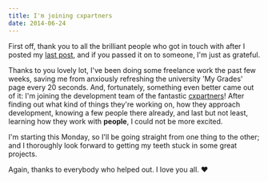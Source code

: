 ```yaml
---
title: I'm joining cxpartners
date: 2014-06-24
---
```


First off, thank you to all the brilliant people who got in touch with after I posted my [last post](/blog/you-should-totally-hire-me), and if you passed it on to someone, I'm just as grateful.

Thanks to you lovely lot, I've been doing some freelance work the past few weeks, saving me from anxiously refreshing the university 'My Grades' page every 20 seconds. And, fortunately, something even better came out of it: I'm joining the development team of the fantastic [cxpartners](http://cxpartners.co.uk)! After finding out what kind of things they're working on, how they approach development, knowing a few people there already, and last but not least, learning how they work with **people**, I could not be more excited.

I'm starting this Monday, so I'll be going straight from one thing to the other; and I thoroughly look forward to getting my teeth stuck in some great projects.

Again, thanks to everybody who helped out. I love you all. ♥
